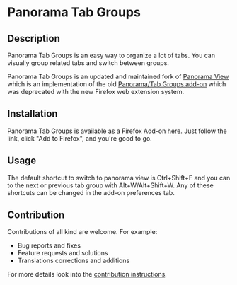 # Panorama Tab Groups

## Description

Panorama Tab Groups is an easy way to organize a lot of tabs. You can visually group related tabs and switch between groups.

Panorama Tab Groups is an updated and maintained fork of [Panorama View](https://github.com/photodiode/panorama-view) which is an implementation of the old [Panorama/Tab Groups add-on](https://addons.mozilla.org/en-US/firefox/addon/tab-groups-panorama/) which was deprecated with the new Firefox web extension system.

## Installation

Panorama Tab Groups is available as a Firefox Add-on [here](https://addons.mozilla.org/en-US/firefox/addon/panorama-tab-groups/). Just follow the link, click "Add to Firefox", and you're good to go.

## Usage

The default shortcut to switch to panorama view is Ctrl+Shift+F and you can to the next or previous tab group with Alt+W/Alt+Shift+W. Any of these shortcuts can be changed in the add-on preferences tab.

## Contribution

Contributions of all kind are welcome. For example:

- Bug reports and fixes
- Feature requests and solutions
- Translations corrections and additions

For more details look into the [contribution instructions](CONTRIBUTION.md).
